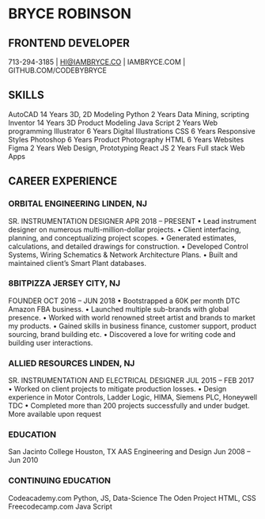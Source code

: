 # BRYCE ROBINSON
## FRONTEND DEVELOPER
713-294-3185  |  HI@IAMBRYCE.CO  |  IAMBRYCE.COM  |  GITHUB.COM/CODEBYBRYCE
## SKILLS
AutoCAD	14 Years	3D, 2D Modeling 		Python	2 Years	Data Mining, scripting
Inventor	14 Years	3D Product Modeling		Java Script	2 Years	Web programming
Illustrator	6 Years	Digital Illustrations		CSS	6 Years	Responsive Styles
Photoshop	6 Years	Product Photography		HTML	6 Years	Websites
Figma	2 Years	Web Design, Prototyping		React JS	2 Years	Full stack Web Apps
## CAREER EXPERIENCE
### ORBITAL ENGINEERING	LINDEN, NJ
SR. INSTRUMENTATION DESIGNER	APR 2018 – PRESENT
•	Lead instrument designer on numerous multi-million-dollar projects.
•	Client interfacing, planning, and conceptualizing project scopes. 
•	Generated estimates, calculations, and detailed drawings for construction.
•	Developed Control Systems, Wiring Schematics & Network Architecture Plans.
•	Built and maintained client’s Smart Plant databases.
### 8BITPIZZA	JERSEY CITY, NJ
FOUNDER	OCT 2016 – JUN 2018
•	Bootstrapped a 60K per month DTC Amazon FBA business.
•	Launched multiple sub-brands with global presence.
•	Worked with world renowned street artist and brands to market my products.
•	Gained skills in business finance, customer support, product sourcing, brand building etc.
•	Discovered a love for writing code and building user interactions.
### ALLIED RESOURCES	LINDEN, NJ
SR. INSTRUMENTATION AND ELECTRICAL DESIGNER	JUL 2015 – FEB 2017
•	Worked on client projects to mitigate production losses.
•	Design experience in Motor Controls, Ladder Logic, HIMA, Siemens PLC, Honeywell TDC
•	Completed more than 200 projects successfully and under budget.
More available upon request
### EDUCATION
San Jacinto College	Houston, TX
AAS Engineering and Design	Jun 2008 – Jun 2010
### CONTINUING EDUCATION
Codeacademy.com	Python, JS, Data-Science
The Oden Project	HTML, CSS
Freecodecamp.com	Java Script 

